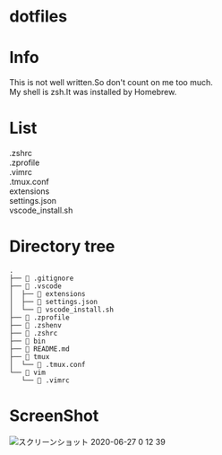 # dotfiles

# Info
This is not well written.So don't count on me too much.<br>
My shell is zsh.It was installed by Homebrew.

# List
.zshrc<br> .zprofile<br> .vimrc<br> .tmux.conf<br> extensions<br> settings.json<br> vscode_install.sh<br>

# Directory tree
```
.
├──  .gitignore
├──  .vscode
│  ├──  extensions
│  ├──  settings.json
│  └──  vscode_install.sh
├──  .zprofile
├──  .zshenv
├──  .zshrc
├──  bin
├──  README.md
├──  tmux
│  └──  .tmux.conf
└──  vim
   └──  .vimrc
```
# ScreenShot
![スクリーンショット 2020-06-27 0 12 39](https://user-images.githubusercontent.com/57137136/85872768-26016c80-b80b-11ea-9a0f-81073b498fcb.png)
